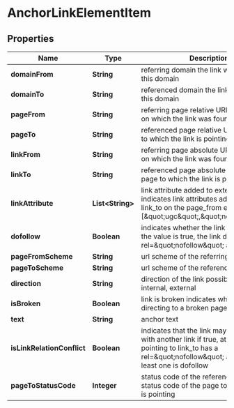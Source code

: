 

# AnchorLinkElementItem


## Properties

| Name | Type | Description | Notes |
|------------ | ------------- | ------------- | -------------|
|**domainFrom** | **String** | referring domain the link was found on this domain |  [optional] |
|**domainTo** | **String** | referenced domain the link is pointing to this domain |  [optional] |
|**pageFrom** | **String** | referring page relative URL of the page on which the link was found |  [optional] |
|**pageTo** | **String** | referenced page relative URL of the page to which the link is pointing |  [optional] |
|**linkFrom** | **String** | referring page absolute URL of the page on which the link was found |  [optional] |
|**linkTo** | **String** | referenced page absolute URL of the page to which the link is pointing |  [optional] |
|**linkAttribute** | **List&lt;String&gt;** | link attribute added to external link indicates link attributes added to the link_to on the page_from example: [\&quot;ugc\&quot;,\&quot;noopener\&quot;] |  [optional] |
|**dofollow** | **Boolean** | indicates whether the link is dofollow if the value is true, the link doesn’t have a rel&#x3D;\&quot;nofollow\&quot; attribute |  [optional] |
|**pageFromScheme** | **String** | url scheme of the referring page |  [optional] |
|**pageToScheme** | **String** | url scheme of the referenced page |  [optional] |
|**direction** | **String** | direction of the link possible values: internal, external |  [optional] |
|**isBroken** | **Boolean** | link is broken indicates whether a link is directing to a broken page or resource |  [optional] |
|**text** | **String** | anchor text |  [optional] |
|**isLinkRelationConflict** | **Boolean** | indicates that the link may have a conflict with another link if true, at least one link pointing to link_to has a rel&#x3D;\&quot;nofollow\&quot; attribute and at least one is dofollow |  [optional] |
|**pageToStatusCode** | **Integer** | status code of the referenced page status code of the page to which the link is pointing |  [optional] |



